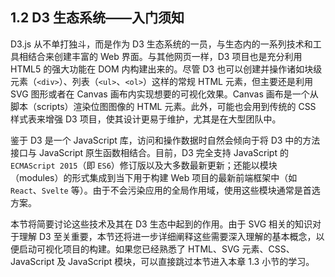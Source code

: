 ## 1.2 D3 生态系统——入门须知

D3.js 从不单打独斗，而是作为 D3 生态系统的一员，与生态内的一系列技术和工具相结合来创建丰富的 Web 界面。与其他网页一样，D3 项目也是充分利用 HTML5 的强大功能在 DOM 内构建出来的。尽管 D3 也可以创建并操作诸如块级元素（`<div>`）、列表（`<ul>`、`<ol>`）这样的常规 HTML 元素，但主要还是利用 SVG 图形或者在 Canvas 画布内实现想要的可视化效果。Canvas 画布是一个从脚本（scripts）渲染位图图像的 HTML 元素。此外，可能也会用到传统的 CSS 样式表来增强 D3 项目，使其设计更易于维护，尤其是在大型团队中。

鉴于 D3 是一个 JavaScript 库，访问和操作数据时自然会倾向于将 D3 中的方法接口与 JavaScript 原生函数相结合。目前，D3 完全支持 JavaScript 的 `ECMAScript 2015`（即 `ES6`）修订版以及大多数最新更新；还能以模块（modules）的形式集成到当下用于构建 Web 项目的最新前端框架中（如 `React`、`Svelte` 等）。由于不会污染应用的全局作用域，使用这些模块通常是首选方案。

本节将简要讨论这些技术及其在 D3 生态中起到的作用。由于 SVG 相关的知识对于理解 D3 至关重要，本节还将进一步详细阐释这些需要深入理解的基本概念，以便启动可视化项目的构建。如果您已经熟悉了 HTML、SVG 元素、CSS、JavaScript 及 JavaScript 模块，可以直接跳过本节进入本章 1.3 小节的学习。